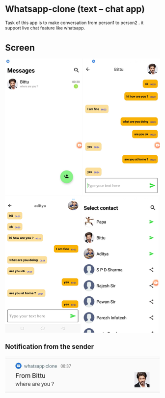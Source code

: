 # Whatsapp-clone (text – chat app)
Task of this app is to make conversation from person1 to person2 . it support live chat feature like whatsapp.

# Screen 
<img src="images/home.jpeg" alt="Your image title" width="250"/>   <img src="images/person_1.jpeg" alt="Your image title" width="250"/>  <img src="images/person_2.jpeg" alt="Your image title" width="245" height="445"/>  <img src="images/contacts.jpeg" alt="Your image title" width="250"/>


## Notification from the sender 
![](images/notif.jpeg) &nbsp;
